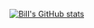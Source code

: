 [![Bill's GitHub stats](https://github-readme-stats.vercel.app/api?username=billchenxi&count_private=true&show_icons=true&theme=dracula)](https://billchenxi.github.io)

<!-- [![Top Langs](https://github-readme-stats.vercel.app/api/top-langs/?username=billchenxi&count_private=true&show_icons=true&theme=dracula&layout=compact)](https://billchenxi.github.io) -->

<!-- [![Wakatime stats](https://github-readme-stats.vercel.app/api/wakatime?username=billchenxi)](https://billchenxi.github.io) -->